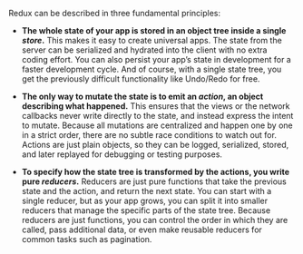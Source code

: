 
Redux can be described in three fundamental principles:

* **The whole state of your app is stored in an object tree inside a single *store*.** This makes it easy to create universal apps. The state from the server can be serialized and hydrated into the client with no extra coding effort. You can also persist your app’s state in development for a faster development cycle. And of course, with a single state tree, you get the previously difficult functionality like Undo/Redo for free.

* **The only way to mutate the state is to emit an *action*, an object describing what happened.** This ensures that the views or the network callbacks never write directly to the state, and instead express the intent to mutate. Because all mutations are centralized and happen one by one in a strict order, there are no subtle race conditions to watch out for. Actions are just plain objects, so they can be logged, serialized, stored, and later replayed for debugging or testing purposes.

* **To specify how the state tree is transformed by the actions, you write pure *reducers*.** Reducers are just pure functions that take the previous state and the action, and return the next state. You can start with a single reducer, but as your app grows, you can split it into smaller reducers that manage the specific parts of the state tree. Because reducers are just functions, you can control the order in which they are called, pass additional data, or even make reusable reducers for common tasks such as pagination.
